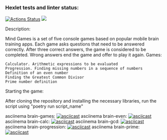 ### Hexlet tests and linter status:
[![Actions Status](https://github.com/kalldrek777/python-project-49/workflows/hexlet-check/badge.svg)](https://github.com/kalldrek777/python-project-49/actions)
<a href="https://codeclimate.com/github/kalldrek777/python-project-49/maintainability"><img src="https://api.codeclimate.com/v1/badges/e6325cfce091981be999/maintainability" /></a>


Description:

Mind Games is a set of five console games based on popular mobile
brain training apps. Each game asks questions that need to be answered 
correctly. After three correct answers, the game is considered to be completed.
Wrong answers end the game and offer to play it again. Games:

    Calculator. Arithmetic expressions to be evaluated
    Progression. Finding missing numbers in a sequence of numbers
    Definition of an even number
    Finding the Greatest Common Divisor
    Prime number definition


Starting the game:

After cloning the repository and installing the necessary libraries, 
run the script using "poetry run script_name"


asciinema brain-games: [![asciicast](https://asciinema.org/a/U0Mu7v0CpYIbYiP0qfiUL1i9v.svg)](https://asciinema.org/a/U0Mu7v0CpYIbYiP0qfiUL1i9v)
asciinema brain-even: [![asciicast](https://asciinema.org/a/JLcIm5ujClzVEM6PfWtrQnkNp.svg)](https://asciinema.org/a/JLcIm5ujClzVEM6PfWtrQnkNp)
asciinema brain-calc: [![asciicast](https://asciinema.org/a/QJ3tslVjWNWEiZd5KBz7C5I1h.svg)](https://asciinema.org/a/QJ3tslVjWNWEiZd5KBz7C5I1h)
asciinema brain-gcd:  [![asciicast](https://asciinema.org/a/6nHyioXBclaqkXoQ1pyCFZd9g.svg)](https://asciinema.org/a/6nHyioXBclaqkXoQ1pyCFZd9g)
asciinema brain-progression:  [![asciicast](https://asciinema.org/a/PFvjxZspJFfrsO25kZd6RWDS4.svg)](https://asciinema.org/a/PFvjxZspJFfrsO25kZd6RWDS4)
asciinema brain-prime:  [![asciicast](https://asciinema.org/a/94jDUYTSVIT0SgGq9nBzLLprw.svg)](https://asciinema.org/a/94jDUYTSVIT0SgGq9nBzLLprw)
